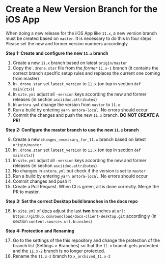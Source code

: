 # Create a New Version Branch for the iOS App

When doing a new release for the iiOS App like `11.x`, a new version branch must be created based on `master`. It is necessary to do this in four steps. Please set the new and former version numbers accordingly

**Step 1: Create and configure the new `11.x` branch**

1.  Create a new `11.x` branch based on latest `origin/master`
2.  Copy the `.drone.star` file from the _former_ `11.x-1` branch
    (it contains the correct branch specific setup rules and replaces the current one coming from master)
3.  In `.drone.star` set `latest_version` to `11.x` (on top in section `def main(ctx)`)
4.  In `site.yml` adjust all `-version` keys according the new and former releases
    (in section `asciidoc.attributes`)
5.  In `antora.yml` change the version from `master` to `11.x`
6.  Run a build by entering `yarn antora-local`. No errors should occur
7.  Commit the changes and push the new `11.x` branch. **DO NOT CREATE A PR!**

**Step 2: Configure the master branch to use the new `11.x` branch**

9.  Create a new `changes_necessary_for_11.x` branch based on latest `origin/master`
10.  In `.drone.star` set `latest_version` to `11.x` (on top in section `def main(ctx)`)
11. In `site.yml` adjust all `-version` keys according the new and former releases
    (in section `asciidoc.attributes`)
12. No changes in `antora.yml` but check if the version is set to `master`
13. Run a build by entering `yarn antora-local`. No errors should occur
14. Commit changes and push it
15. Create a Pull Request. When CI is green, all is done correctly. Merge the PR to master.

**Step 3: Set the correct Desktop build branches in the docs repo**

16. In `site.yml` of [docs](https://github.com/owncloud/docs/blob/master/site.yml) adjust the last **two** branches at `url: https://github.com/owncloud/docs-client-desktop.git` accordingly
    (in section `content.sources.url.branches`)

**Step 4: Protection and Renaming**

17. Go to the settings of the this repository and change the protection of the branch list (Settings > Branches) so that
    the `11.x` branch gets protected and the `11.x-2` branch is no longer protected.
18. Rename the `11.x-2` branch to `x_archived_11.x-2`

